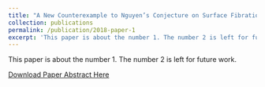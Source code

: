 ```yaml
---
title: "A New Counterexample to Nguyen’s Conjecture on Surface Fibration"
collection: publications
permalink: /publication/2018-paper-1
excerpt: 'This paper is about the number 1. The number 2 is left for future work.'
---
```

This paper is about the number 1. The number 2 is left for future work.

[Download Paper Abstract Here](http://Hao-Xiao.github.io/files/Nguyen.pdf)